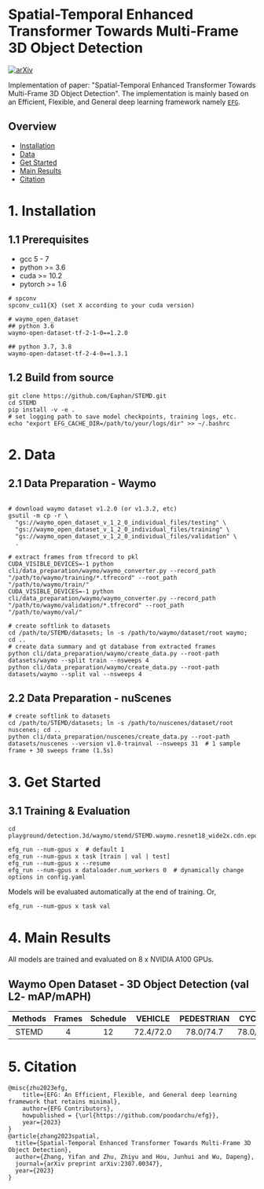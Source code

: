 # Spatial-Temporal Enhanced Transformer Towards Multi-Frame 3D Object Detection 
[![arXiv](https://img.shields.io/badge/arXiv-Paper-<COLOR>.svg)](https://arxiv.org/abs/2307.00347)

Implementation of paper: "Spatial-Temporal Enhanced Transformer Towards Multi-Frame 3D Object Detection".  The implementation is mainly based on an Efficient, Flexible, and General deep learning framework namely [`EFG`](https://github.com/V2AI/EFG).

## Overview
- [Installation](#1-installation)
- [Data](#2-data)
- [Get Started](#3-get-started)
- [Main Results](#4-main-results)
- [Citation](#5-citation)

# 1. Installation

## 1.1 Prerequisites
* gcc 5 - 7
* python >= 3.6
* cuda >= 10.2
* pytorch >= 1.6

```shell
# spconv
spconv_cu11{X} (set X according to your cuda version)

# waymo_open_dataset
## python 3.6
waymo-open-dataset-tf-2-1-0==1.2.0

## python 3.7, 3.8
waymo-open-dataset-tf-2-4-0==1.3.1

```
## 1.2 Build from source

```shell
git clone https://github.com/Eaphan/STEMD.git
cd STEMD
pip install -v -e .
# set logging path to save model checkpoints, training logs, etc.
echo "export EFG_CACHE_DIR=/path/to/your/logs/dir" >> ~/.bashrc
```

# 2. Data
## 2.1 Data Preparation - Waymo
```shell

# download waymo dataset v1.2.0 (or v1.3.2, etc)
gsutil -m cp -r \
  "gs://waymo_open_dataset_v_1_2_0_individual_files/testing" \
  "gs://waymo_open_dataset_v_1_2_0_individual_files/training" \
  "gs://waymo_open_dataset_v_1_2_0_individual_files/validation" \
  .

# extract frames from tfrecord to pkl
CUDA_VISIBLE_DEVICES=-1 python cli/data_preparation/waymo/waymo_converter.py --record_path "/path/to/waymo/training/*.tfrecord" --root_path "/path/to/waymo/train/"
CUDA_VISIBLE_DEVICES=-1 python cli/data_preparation/waymo/waymo_converter.py --record_path "/path/to/waymo/validation/*.tfrecord" --root_path "/path/to/waymo/val/"

# create softlink to datasets
cd /path/to/STEMD/datasets; ln -s /path/to/waymo/dataset/root waymo; cd ..
# create data summary and gt database from extracted frames
python cli/data_preparation/waymo/create_data.py --root-path datasets/waymo --split train --nsweeps 4
python cli/data_preparation/waymo/create_data.py --root-path datasets/waymo --split val --nsweeps 4

```

## 2.2 Data Preparation - nuScenes
```shell
# create softlink to datasets
cd /path/to/STEMD/datasets; ln -s /path/to/nuscenes/dataset/root nuscenes; cd ..
python cli/data_preparation/nuscenes/create_data.py --root-path datasets/nuscenes --version v1.0-trainval --nsweeps 31  # 1 sample frame + 30 sweeps frame (1.5s)
```

# 3. Get Started
##  3.1 Training & Evaluation

```shell
cd playground/detection.3d/waymo/stemd/STEMD.waymo.resnet18_wide2x.cdn.epoch12

efg_run --num-gpus x  # default 1
efg_run --num-gpus x task [train | val | test]
efg_run --num-gpus x --resume
efg_run --num-gpus x dataloader.num_workers 0  # dynamically change options in config.yaml
```
Models will be evaluated automatically at the end of training. Or, 
```shell
efg_run --num-gpus x task val
```


# 4. Main Results

All models are trained and evaluated on 8 x NVIDIA A100 GPUs.

## Waymo Open Dataset - 3D Object Detection (val L2- mAP/mAPH)

|    Methods    | Frames | Schedule |  VEHICLE  | PEDESTRIAN |  CYCLIST  |
| :-----------: | :----: | :------: | :-------: | :--------: | :-------: |
|    STEMD      |   4    |    12    | 72.4/72.0 | 78.0/74.7  | 78.0/76.9 |

<!--
## nuScenes - 3D Object Detection (val)

|    Methods    | Schedule | mAP  | NDS  | Logs |
| :-----------: | :------: | :--: | :--: | :--: |
|  CenterPoint  |    20    | 59.0 | 66.7 |      |
-->

# 5. Citation
```shell
@misc{zhu2023efg,
    title={EFG: An Efficient, Flexible, and General deep learning framework that retains minimal},
    author={EFG Contributors},
    howpublished = {\url{https://github.com/poodarchu/efg}},
    year={2023}
}
@article{zhang2023spatial,
  title={Spatial-Temporal Enhanced Transformer Towards Multi-Frame 3D Object Detection},
  author={Zhang, Yifan and Zhu, Zhiyu and Hou, Junhui and Wu, Dapeng},
  journal={arXiv preprint arXiv:2307.00347},
  year={2023}
}
```
